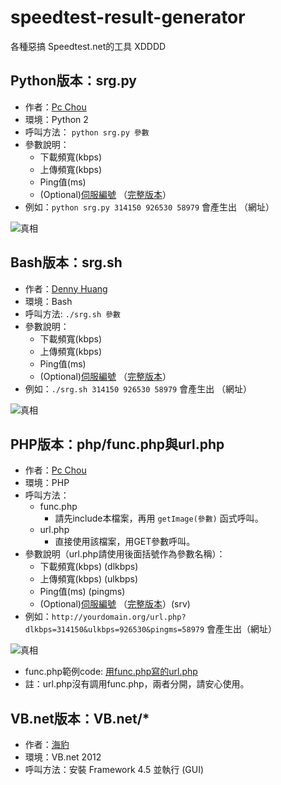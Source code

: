 speedtest-result-generator
===============

各種惡搞 Speedtest.net的工具 XDDDD

Python版本：srg.py
------------------

* 作者：[Pc Chou](http://about.me/pcchou)
* 環境：Python 2
* 呼叫方法： `python srg.py 參數`
* 參數說明：
  * 下載頻寬(kbps)
  * 上傳頻寬(kbps)
  * Ping值(ms)
  * (Optional)[伺服編號](http://paste.ubuntu.com/8410453/) （[完整版本](http://www.speedtest.net/speedtest-servers-static.php)）
* 例如：`python srg.py 314150 926530 58979` 會產生出 （網址）

![真相](http://www.speedtest.net/result/3781272742.png)

Bash版本：srg.sh
------------------

* 作者：[Denny Huang](https://github.com/denny0223)
* 環境：Bash
* 呼叫方法: `./srg.sh 參數`
* 參數說明：
  * 下載頻寬(kbps)
  * 上傳頻寬(kbps)
  * Ping值(ms)
  * (Optional)[伺服編號](http://paste.ubuntu.com/8410453/) （[完整版本](http://www.speedtest.net/speedtest-servers-static.php)）
* 例如：`./srg.sh 314150 926530 58979` 會產生出 （網址）

![真相](http://www.speedtest.net/result/3782546990.png)

PHP版本：php/func.php與url.php
------------------

* 作者：[Pc Chou](http://about.me/pcchou)
* 環境：PHP
* 呼叫方法：
  * func.php
    * 請先include本檔案，再用 `getImage(參數)` 函式呼叫。
  * url.php
    * 直接使用該檔案，用GET參數呼叫。
* 參數說明（url.php請使用後面括號作為參數名稱）：
  * 下載頻寬(kbps) (dlkbps)
  * 上傳頻寬(kbps) (ulkbps)
  * Ping值(ms) (pingms)
  * (Optional)[伺服編號](http://paste.ubuntu.com/8410453/) （[完整版本](http://www.speedtest.net/speedtest-servers-static.php)）(srv)
* 例如：`http://yourdomain.org/url.php?dlkbps=314150&ulkbps=926530&pingms=58979` 會產生出（網址）

![真相](http://www.speedtest.net/result/3782546990.png)
* func.php範例code: [用func.php寫的url.php](http://pastebin.com/mDsC9yHm)
* 註：url.php沒有調用func.php，兩者分開，請安心使用。

VB.net版本：VB.net/*
------------------

* 作者：[海豹](http://about.me/seadog007)
* 環境：VB.net 2012
* 呼叫方法：安裝 Framework 4.5 並執行 (GUI)
